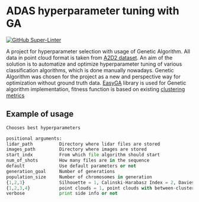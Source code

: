 # ADAS hyperparameter tuning with GA

[![GitHub Super-Linter](https://github.com/tnmtvv/adas_spbu/workflows/Lint%20Code%20Base/badge.svg)](https://github.com/marketplace/actions/super-linter)

A project for hyperparameter selection with usage of Genetic Algorithm.
All data in point cloud format is taken from [A2D2 dataset](https://www.a2d2.audi/a2d2/en.html).
An aim of the solution is to automatize and optimize hyperparameter tuning of various classification algorithms, which is done manually nowadays.
Genetic Algorithm was chosen for the project as a new and perspective way for optimization without ground truth data.
[EasyGA](https://github.com/danielwilczak101/EasyGA) library is used for Genetic algorithm implementation,
fitness function is based on existing [clustering metrics](https://scikit-learn.org/stable/modules/clustering.html)

## Example of usage
```python
Chooses best hyperparameters

positional arguments:
lidar_path          Directory where lidar files are stored
images_path         Directory where images are stored
start_indx          From which file algorithm should start
num_of_shots        How many files are in the sequence
default             Use default parameters or not
generation_goal     Number of generations
population_size     Number of chromosomes in generation
{1,2,3}             Silhouette = 1, Calinski-Harabasz Index = 2, Davies-Bouldin Index = 3
{1,2,3,4}           point clouds = 1, point clouds with between-clusters distances = 2,  mapped images = 3, points selection mode = 4
verbose             print side info or not

```

